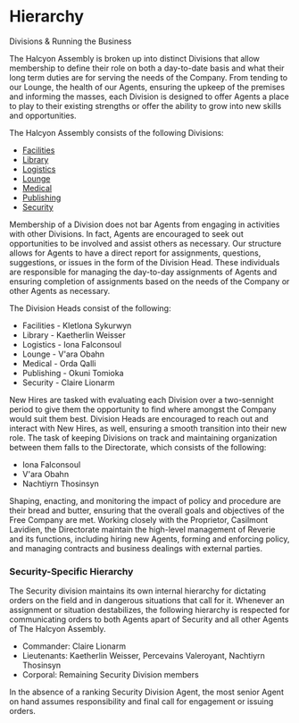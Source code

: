 <div id="title">
  <h1>Hierarchy</h1>
  <p>Divisions & Running the Business</p>
</div>

The Halcyon Assembly is broken up into distinct Divisions that allow membership to define their role on both a day-to-date basis and what their long term duties are for serving the needs of the Company. From tending to our Lounge, the health of our Agents, ensuring the upkeep of the premises and informing the masses, each Division is designed to offer Agents a place to play to their existing strengths or offer the ability to grow into new skills and opportunities.

The Halcyon Assembly consists of the following Divisions:

* [Facilities](https://halcyon-assembly.enjin.com//facilities)
* [Library](https://halcyon-assembly.enjin.com//library)
* [Logistics](https://halcyon-assembly.enjin.com//logistics)
* [Lounge](https://halcyon-assembly.enjin.com//lounge)
* [Medical](https://halcyon-assembly.enjin.com//medical)
* [Publishing](https://halcyon-assembly.enjin.com/m/publishing)
* [Security](https://halcyon-assembly.enjin.com//security)

Membership of a Division does not bar Agents from engaging in activities with other Divisions. In fact, Agents are encouraged to seek out opportunities to be involved and assist others as necessary. Our structure allows for Agents to have a direct report for assignments, questions, suggestions, or issues in the form of the Division Head. These individuals are responsible for managing the day-to-day assignments of Agents and ensuring completion of assignments based on the needs of the Company or other Agents as necessary.

The Division Heads consist of the following:

* Facilities - Kletlona Sykurwyn
* Library - Kaetherlin Weisser
* Logistics - Iona Falconsoul
* Lounge - V'ara Obahn
* Medical - Orda Qalli
* Publishing - Okuni Tomioka
* Security - Claire Lionarm

New Hires are tasked with evaluating each Division over a two-sennight period to give them the opportunity to find where amongst the Company would suit them best. Division Heads are encouraged to reach out and interact with New Hires, as well, ensuring a smooth transition into their new role. The task of keeping Divisions on track and maintaining organization between them falls to the Directorate, which consists of the following:

* Iona Falconsoul
* V'ara Obahn
* Nachtiyrn Thosinsyn

Shaping, enacting, and monitoring the impact of policy and procedure are their bread and butter, ensuring that the overall goals and objectives of the Free Company are met. Working closely with the Proprietor, Casilmont Lavidien, the Directorate maintain the high-level management of Reverie and its functions, including hiring new Agents, forming and enforcing policy, and managing contracts and business dealings with external parties.

### Security-Specific Hierarchy
The Security division maintains its own internal hierarchy for dictating orders on the field and in dangerous situations that call for it. Whenever an assignment or situation destabilizes, the following hierarchy is respected for communicating orders to both Agents apart of Security and all other Agents of The Halcyon Assembly.
* Commander: Claire Lionarm
* Lieutenants: Kaetherlin Weisser, Percevains Valeroyant, Nachtiyrn Thosinsyn
* Corporal: Remaining Security Division members

In the absence of a ranking Security Division Agent, the most senior Agent on hand assumes responsibility and final call for engagement or issuing orders.
